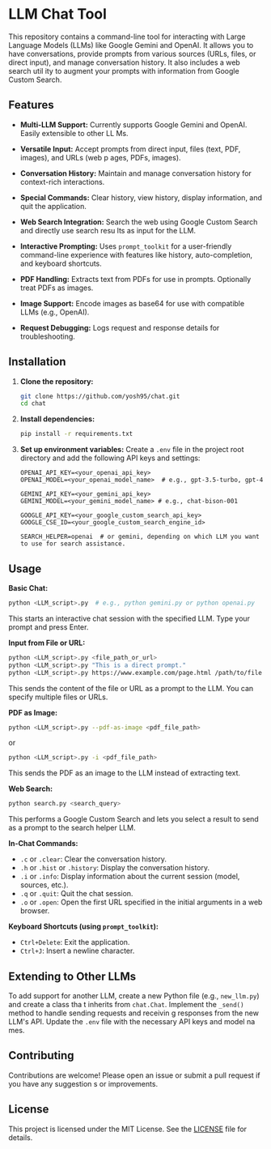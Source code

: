 # LLM Chat Tool

This repository contains a command-line tool for interacting with Large Language Models (LLMs) like
Google Gemini and OpenAI.  It allows you to have conversations, provide prompts from various sources
 (URLs, files, or direct input), and manage conversation history. It also includes a web search util
ity to augment your prompts with information from Google Custom Search.

## Features

* **Multi-LLM Support:** Currently supports Google Gemini and OpenAI.  Easily extensible to other LL
Ms.
* **Versatile Input:**  Accept prompts from direct input, files (text, PDF, images), and URLs (web p
ages, PDFs, images).
* **Conversation History:**  Maintain and manage conversation history for context-rich interactions.

* **Special Commands:** Clear history, view history, display information, and quit the application.
* **Web Search Integration:** Search the web using Google Custom Search and directly use search resu
lts as input for the LLM.
* **Interactive Prompting:**  Uses `prompt_toolkit` for a user-friendly command-line experience with
 features like history, auto-completion, and keyboard shortcuts.
* **PDF Handling:** Extracts text from PDFs for use in prompts. Optionally treat PDFs as images.
* **Image Support:**  Encode images as base64 for use with compatible LLMs (e.g., OpenAI).
* **Request Debugging:**  Logs request and response details for troubleshooting.


## Installation

1. **Clone the repository:**
   ```bash
   git clone https://github.com/yosh95/chat.git
   cd chat
   ```

2. **Install dependencies:**
   ```bash
   pip install -r requirements.txt
   ```

3. **Set up environment variables:**
   Create a `.env` file in the project root directory and add the following API keys and settings:

   ```
   OPENAI_API_KEY=<your_openai_api_key>
   OPENAI_MODEL=<your_openai_model_name>  # e.g., gpt-3.5-turbo, gpt-4

   GEMINI_API_KEY=<your_gemini_api_key>
   GEMINI_MODEL=<your_gemini_model_name> # e.g., chat-bison-001

   GOOGLE_API_KEY=<your_google_custom_search_api_key>
   GOOGLE_CSE_ID=<your_google_custom_search_engine_id>

   SEARCH_HELPER=openai  # or gemini, depending on which LLM you want to use for search assistance.
   ```

## Usage

**Basic Chat:**

```bash
python <LLM_script>.py  # e.g., python gemini.py or python openai.py
```
This starts an interactive chat session with the specified LLM.  Type your prompt and press Enter.

**Input from File or URL:**

```bash
python <LLM_script>.py <file_path_or_url>
python <LLM_script>.py "This is a direct prompt."
python <LLM_script>.py https://www.example.com/page.html /path/to/file.txt
```
This sends the content of the file or URL as a prompt to the LLM. You can specify multiple files or
URLs.

**PDF as Image:**

```bash
python <LLM_script>.py --pdf-as-image <pdf_file_path>
```

or

```bash
python <LLM_script>.py -i <pdf_file_path>
```

This sends the PDF as an image to the LLM instead of extracting text.

**Web Search:**

```bash
python search.py <search_query>
```
This performs a Google Custom Search and lets you select a result to send as a prompt to the search
helper LLM.


**In-Chat Commands:**

* `.c` or `.clear`: Clear the conversation history.
* `.h` or `.hist` or `.history`: Display the conversation history.
* `.i` or `.info`: Display information about the current session (model, sources, etc.).
* `.q` or `.quit`: Quit the chat session.
* `.o` or `.open`: Open the first URL specified in the initial arguments in a web browser.

**Keyboard Shortcuts (using `prompt_toolkit`):**

* `Ctrl+Delete`: Exit the application.
* `Ctrl+J`: Insert a newline character.


## Extending to Other LLMs

To add support for another LLM, create a new Python file (e.g., `new_llm.py`) and create a class tha
t inherits from `chat.Chat`.  Implement the `_send()` method to handle sending requests and receivin
g responses from the new LLM's API.  Update the `.env` file with the necessary API keys and model na
mes.


## Contributing

Contributions are welcome!  Please open an issue or submit a pull request if you have any suggestion
s or improvements.


## License

This project is licensed under the MIT License.  See the [LICENSE](LICENSE) file for details.

